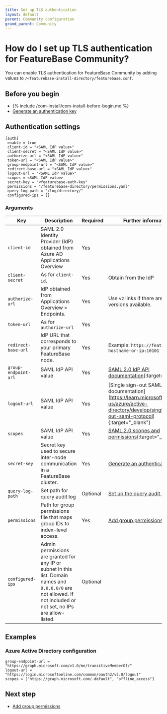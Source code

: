 ```yaml
---
title: Set up TLS authentication
layout: default
parent: Community configuration
grand_parent: Community
---
```


# How do I set up TLS authentication for FeatureBase Community?

You can enable TLS authentication for FeatureBase Community by adding values to `/<featurebase-install-directory/featurebase.conf`.

## Before you begin

* {% include /com-install/com-install-before-begin.md %}
* [Generate an authentication key](/docs/community/com-auth/com-auth-key)

## Authentication settings

```
[auth]
 enable = true
 client-id = "<SAML IdP value>"
 client-secret = "<SAML IdP value>"
 authorize-url = "<SAML IdP value>"
 token-url = "<SAML IdP value>"
 group-endpoint-url = "<SAML IdP value>"
 redirect-base-url = "<SAML IdP value>"
 logout-url = "<SAML IdP value>"
 scopes = <SAML IdP value>
 secret-key = "<featurebase-auth-key"
 permissions = "/featurebase-directory/permissions.yaml"
 query-log-path = "/log/directory/"
 configured-ips = []
```

### Arguments

| Key | Description | Required | Further information |
|---|---|---|---|
| `client-id` |SAML 2.0 Identity Provider (IdP) obtained from Azure AD Applications Overview | Yes |  |
| `client-secret` | As for `client-id`.  | Yes | Obtain from the IdP |
| `authorize-url` | IdP obtained from Applications Overview > Endpoints. | Yes | Use `v2` links if there are two versions available. |
| `token-url` |  As for `authorize-url` | Yes |  |
| `redirect-base-url` |  IdP URL that corresponds to your primary FeatureBase node. | Yes | Example: `https://featurebase-hostname-or-ip:10101` |
| `group-endpoint-url` | SAML IdP API value | Yes | [SAML 2.0 IdP API documentation](https://learn.microsoft.com/en-us/azure/active-directory-b2c/saml-service-provider-options?pivots=b2c-user-flow){:target="_blank"} |
| `logout-url` | SAML IdP API value | Yes | [Single sign-out SAML protocol] documentation](https://learn.microsoft.com/en-us/azure/active-directory/develop/single-sign-out-saml-protocol){:target="_blank"} |
| `scopes` | SAML IdP API value | Yes | [SAML 2.0 scopes and permissions](https://learn.microsoft.com/en-us/azure/active-directory/develop/scopes-oidc){:target="_blank"} |
| `secret-key` | Secret key used to secure inter-node communication in a FeatureBase cluster. | Yes | [Generate an authentication key](/docs/community/com-auth/com-auth-key) |
| `query-log-path` | Set path for query audit log | Optional | [Set up the query audit log](/docs/community/com-config/com-config-log-audit-query) |
| `permissions` | Path for group permissions file that maps group IDs to index-level access. | Yes | [Add group permissions](/docs/community/com-auth/com-auth-group-permissions) |
| `configured-ips` | Admin permissions are granted for any IP or subnet in this list. Domain names and `0.0.0.0/0` are not allowed. If not included or not set, no IPs are allow-listed. | Optional |  |

## Examples

### Azure Active Directory configuration

```
group-endpoint-url = "https://graph.microsoft.com/v1.0/me/transitiveMemberOf/"
logout-url = "https://login.microsoftonline.com/common/oauth2/v2.0/logout"
scopes = ["https://graph.microsoft.com/.default", "offline_access"]
```

## Next step

* [Add group permissions](/docs/community/com-auth/com-auth-group-permissions)
